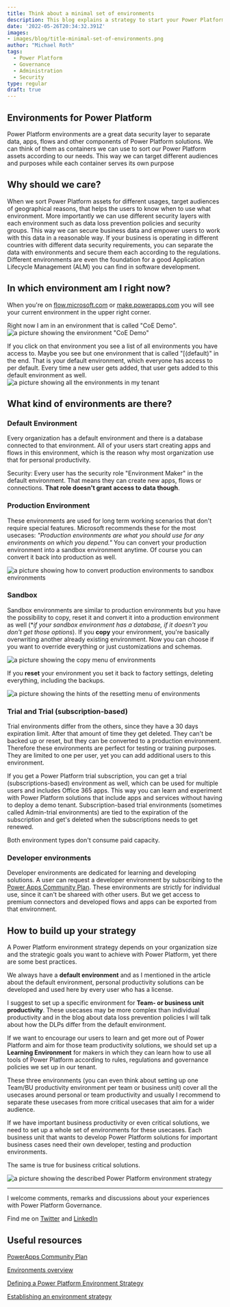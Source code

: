 ```yaml
---
title: Think about a minimal set of environments
description: This blog explains a strategy to start your Power Platform environment strategy
date: '2022-05-26T20:34:32.391Z'
images: 
- images/blog/title-minimal-set-of-environments.png
author: "Michael Roth"
tags:
  - Power Platform
  - Governance
  - Administration
  - Security
type: regular
draft: true
---
```


## Environments for Power Platform

Power Platform environments are a great data security layer to separate data, apps, flows and other components of Power Platform solutions. We can think of them as containers we can use to sort our Power Platform assets according to our needs. This way we can target different audiences and purposes while each container serves its own purpose

## Why should we care?

When we sort Power Platform assets for different usages, target audiences of geographical reasons, that helps the users to know when to use what environment. More importantly we can use different security layers with each environment such as data loss prevention policies and security groups. This way we can secure business data and empower users to work with this data in a reasonable way. If your business is operating in different countries with different data security requirements, you can separate the data with environments and secure them each according to the regulations.
Different environments are even the foundation for a good Application Lifecycle Management (ALM) you can find in software development.

## In which environment am I right now?

When you're on [flow.microsoft.com](www.flow.powerapps.com) or [make.powerapps.com](www.make.powerapps.com) you will see your current environment in the upper right corner.

Right now I am in an environment that is called "CoE Demo".
![a picture showing the environment "CoE Demo"](https://github.com/MichaelRoth42/Juicy-Blog-Stuff/blob/main/assets/images/blog/Environment1.png)

If you click on that environment you see a list of all environments you have access to. Maybe you see but one environment that is called "[(default)" in the end. That is your default environment, which everyone has access to per default. Every time a new user gets added,  that user gets added to this default environment as well.
![a picture showing all the environments in my tenant](https://github.com/MichaelRoth42/Juicy-Blog-Stuff/blob/main/assets/images/blog/Environment2.png)

## What kind of environments are there?

### Default Environment

Every organization has a default environment and there is a database connected to that environment. All of your users start creating apps and flows in this environment, which is the reason why most organization use that for personal productivity.

Security: Every user has the security role "Environment Maker" in the default environment. That means they can create new apps, flows or connections. **That role doesn't grant access to data though**.

### Production Environment

These environments are used for long term working scenarios that don't require special features. Microsoft recommends these for the most usecases: *"Production environments are what you should use for any environments on which you depend."*
You can convert your production environment into a sandbox environment anytime. Of course you can convert it back into production as well.

![a picture showing how to convert production environments to sandbox environments](https://github.com/MichaelRoth42/Juicy-Blog-Stuff/blob/main/assets/images/blog/Environment2_convertToSandbox.png)

### Sandbox

Sandbox environments are similar to production environments but you have the possibility to copy, reset it and convert it into a production environment as well (**if your sandbox environment has a database, if it doesn't you don't get those options*).
If you **copy** your environment, you're basically overwriting another already existing environment. Now you can choose if you want to override everything or just customizations and schemas.

![a picture showing the copy menu of environments](https://github.com/MichaelRoth42/Juicy-Blog-Stuff/blob/main/assets/images/blog/Environment2_copy.png)

If you **reset** your environment you set it back to factory settings, deleting everything, including the backups.

![a picture showing the hints of the resetting menu of environments](https://github.com/MichaelRoth42/Juicy-Blog-Stuff/blob/main/assets/images/blog/Environment2_reset.png)

### Trial and Trial (subscription-based)

Trial environments differ from the others, since they have a 30 days expiration limit. After that amount of time they get deleted. They can't be backed up or reset, but they can be converted to a production environment. Therefore these environments are perfect for testing or training purposes. They are limited to one per user, yet you can add additional users to this environment.

If you get a Power Platform trial subscription, you can get a trial (subscriptions-based) environment as well, which can be used for multiple users and includes Office 365 apps. This way you can learn and experiment with Power Platform solutions that include apps and services without having to deploy a demo tenant.
Subscription-based trial environments (sometimes called Admin-trial environments) are tied to the expiration of the subscription and get's deleted when the subscriptions needs to get renewed.

Both environment types don't consume paid capacity.

### Developer environments

Developer environments are dedicated for learning and developing solutions. A user can request a developer environment by subscribing to the [Power Apps Community Plan](https://powerapps.microsoft.com/developerplan/). These environments are strictly for individual use, since it can't be shareed with other users. But we get access to premium connectors and developed flows and apps can be exported from that environment.

## How to build up your strategy

A Power Platform environment strategy depends on your organization size and the strategic goals you want to achieve with Power Platform, yet there are some best practices.

We always have a **default environment** and as I mentioned in the article about the default environment, personal productivity solutions can be developed and used here by every user who has a license.

I suggest to set up a specific environment for **Team- or business unit productivity**. These usecases may be more complex than individual productivity and in the blog about data loss prevention policies I will talk about how the DLPs differ from the default environment.

If we want to encourage our users to learn and get more out of Power Platform and aim for those team productivity solutions, we should set up a **Learning Environment** for makers in which they can learn how to use all tools of Power Platform according to rules, regulations and governance policies we set up in our tenant.

These three environments (you can even think about setting up one Team/BU productivity environment per team or business unit) cover all the usecases around personal or team productivity and usually I recommend to separate these usecases from more critical usecases that aim for a wider audience.

If we have important business productivity or even critical solutions, we need to set up a whole set of environments for these usecases. Each business unit that wants to develop Power Platform solutions for important business cases need their own developer, testing and production environments.

The same is true for business critical solutions.

![a picture showing the described Power Platform environment strategy](https://github.com/MichaelRoth42/Juicy-Blog-Stuff/blob/main/assets/images/blog/EnvironmentStrategy.png)

---

I welcome comments, remarks and discussions about your experiences with Power Platform Governance.

Find me on [Twitter](https://twitter.com/MichaelRoth42) and [LinkedIn](https://www.linkedin.com/in/michael-roth-handsomeguy/)

## Useful resources

[PowerApps Community Plan](https://powerapps.microsoft.com/blog/communityplan/)

[Environments overview](https://docs.microsoft.com/en-us/power-platform/admin/environments-overview)

[Defining a Power Platform Environment Strategy](https://docs.microsoft.com/en-us/microsoft-365/community/defining-a-power-platform-environment-strategy)

[Establishing an environment strategy](https://docs.microsoft.com/en-us/power-platform/guidance/adoption/environment-strategy)